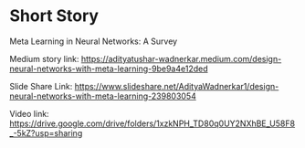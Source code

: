 # Short Story

Meta Learning in Neural Networks: A Survey

Medium story link: https://adityatushar-wadnerkar.medium.com/design-neural-networks-with-meta-learning-9be9a4e12ded

Slide Share Link: https://www.slideshare.net/AdityaWadnerkar1/design-neural-networks-with-meta-learning-239803054

Video link: https://drive.google.com/drive/folders/1xzkNPH_TD80q0UY2NXhBE_U58F8_-5kZ?usp=sharing